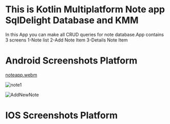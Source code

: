 # This is Kotlin Multiplatform Note app SqlDelight Database and KMM
In this App you can make all CRUD queries for note database.App contains 3 screens 
1-Note list
2-Add Note Item
3-Details Note Item

# Android Screenshots Platform

[noteapp.webm](https://github.com/HusseinKamal/NoteAppKMM/assets/29864161/5a8df637-597f-4b92-a6a9-b3b381cf8580)

![note1](https://github.com/HusseinKamal/NoteAppKMM/assets/29864161/d8e7209f-887c-4480-90b7-10ccf03c62a0)

![AddNewNote](https://github.com/HusseinKamal/NoteAppKMM/assets/29864161/2db63fca-6414-457e-a509-2c42225bff5d)

# IOS Screenshots Platform
